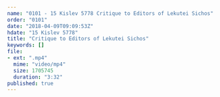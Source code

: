 ```yaml
---
name: "0101 - 15 Kislev 5778 Critique to Editors of Lekutei Sichos"
order: "0101"
date: "2018-04-09T09:09:53Z"
hdate: "15 Kislev 5778"
title: "Critique to Editors of Lekutei Sichos"
keywords: []
file:
- ext: ".mp4"
  mime: "video/mp4"
  size: 1705745
  duration: "3:32"
published: true
---
```


